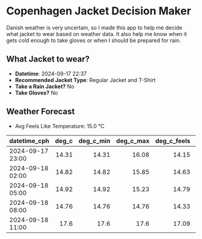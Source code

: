 
# Copenhagen Jacket Decision Maker

Danish weather is very uncertain, so I made this app to help me decide what jacket to wear based on weather data. 
It also help me know when it gets cold enough to take gloves or when I should be prepared for rain.

## What Jacket to wear?

- **Datetime**: 2024-09-17 22:37
- **Recommended Jacket Type**: Regular Jacket and T-Shirt
- **Take a Rain Jacket?** No
- **Take Gloves?** No

## Weather Forecast
- Avg Feels Like Temperature: 15.0 °C

| datetime_cph     |   deg_c |   deg_c_min |   deg_c_max |   deg_c_feels | weather   | wind   | rain   |
|:-----------------|--------:|------------:|------------:|--------------:|:----------|:-------|:-------|
| 2024-09-17 23:00 |   14.31 |       14.31 |       16.08 |         14.15 | Clouds    | Low    | None   |
| 2024-09-18 02:00 |   14.82 |       14.82 |       15.85 |         14.63 | Clouds    | Low    | None   |
| 2024-09-18 05:00 |   14.92 |       14.92 |       15.23 |         14.79 | Clouds    | Low    | None   |
| 2024-09-18 08:00 |   14.76 |       14.76 |       14.76 |         14.33 | Clouds    | Low    | None   |
| 2024-09-18 11:00 |   17.6  |       17.6  |       17.6  |         17.09 | Clear     | Low    | None   |
        